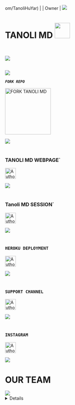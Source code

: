 om/TanoliHuYar) |
|  Owner |
<a><img src='https://i.imgur.com/LyHic3i.gif'/></a>
  </div>

</details>



<h1> TANOLI MD <img src="https://media.giphy.com/media/VgCDAzcKvsR6OM0uWg/giphy.gif" width="50"> </h1>

<br>

<img align="center" height="auto"
src="https://cardivo.vercel.app/api?name=TANOLI%20MD&description=A%20PAKISTANI%20BEST%20AND%20FASTEST%20WHATSAPP%20BOT%20BY%20HZ%20TEAM&image=https://files.catbox.moe/m1rf91.jpg?v=4&backgroundColor=%23ecf0f1&github=Um4r719&pattern=leaf&colorPattern=%23eaeaea"/>

<br>
<a><img src='https://i.imgur.com/LyHic3i.gif'/></a>

***`FORK REPO`***

  <a href="https://github.com/TanoliHuYar/TANOLI-MD/fork"><img src="https://img.shields.io/badge/Fork%20Create-black?style=for-the-badge&logo=github" alt="FORK TANOLI MD" width="150"></a>


<a><img src='https://i.imgur.com/LyHic3i.gif'/></a>

### <br> TANOLI MD WEBPAGE`
<p align="left">
<a href="https://TANOLI-md-pair.onrender.com/"><img height= "35" title="Author" src="https://img.shields.io/badge/WebPage-black?style=for-the-badge&logo=google"></a>
<p/>
<a><img src='https://i.imgur.com/LyHic3i.gif'/></a>

### <br> Tanoli MD SESSION`
<p align="left">
<a href="https://TANOLI-md-pair.onrender.com/pair"><img height= "35" title="Author" src="https://img.shields.io/badge/Session-black?style=for-the-badge&logo=render"></a>
<p/>
<a><img src='https://i.imgur.com/LyHic3i.gif'/></a>

### <br> `HEROKU DEPLOYMENT`
<p align="left">
<a href="https://dashboard.heroku.com/new-app?template=https://github.com/TanoliHuYar/TANOLI-MD"><img height= "35" title="Author" src="https://img.shields.io/badge/Deploy-purple?style=for-the-badge&logo=heroku"></a>
<p/>
<a><img src='https://i.imgur.com/LyHic3i.gif'/></a>

### <br> `SUPPORT CHANNEL`
<p align="left">
<a href="https://www.whatsapp.com/channel/0029VaswGwq5eJ6YB3t"><img height= "35" title="Author" src="https://img.shields.io/badge/Join-black?style=for-the-badge&logo=whatsapp"></a>
<p/>
<a><img src='https://i.imgur.com/LyHic3i.gif'/></a>

### <br> `INSTAGRAM`
<p align="left">
<a href="https://www.instagram.com/um4rxd"><img height= "35" title="Author" src="https://img.shields.io/badge/Follow-black?style=for-the-badge&logo=instagram"></a>
<p/>
<a><img src='https://i.imgur.com/LyHic3i.gif'/></a>

<h1>OUR TEAM</h1>
<a><img src='https://i.imgur.com/LyHic3i.gif'/></a>
<details>
<h6>Authors</h6>

<div align="center">
  
| [![UMAR REHMAN](https://github.com/Um4r719.png?lenght=50width=50)](https://github.com/Um4r719)|
|----|
| [ TANOLI ](https://github.com/Um4r719) |
| Co.Owner,Developer, Bug Fixer, Maintainer, Updates |
<a><img src='https://i.imgur.com/LyHic3i.gif'/></a>
<br>
  
| [![Hammad Tanoli](https://github.com/TanoliHuYar.png?lenght=50width=50)](https://github.com/TanoliHuYar) |
|----|
| [ HAMMAD TANOLI ](https://github.com/TanoliHuYar) |
|  Owner |
<a><img src='https://i.imgur.com/LyHic3i.gif'/></a>
  </div>

</details>
